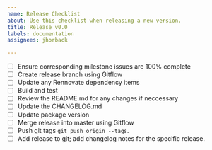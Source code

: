 ```yaml
---
name: Release Checklist
about: Use this checklist when releasing a new version.
title: Release v0.0
labels: documentation
assignees: jhorback

---
```


- [ ] Ensure corresponding milestone issues are 100% complete
- [ ] Create release branch using Gitflow
- [ ] Update any Rennovate dependency items
- [ ] Build and test
- [ ] Review the README.md for any changes if neccessary
- [ ] Update the CHANGELOG.md
- [ ] Update package version
- [ ] Merge release into master using Gitflow
- [ ] Push git tags `git push origin --tags`.
- [ ] Add release to git; add changelog notes for the specific release.

